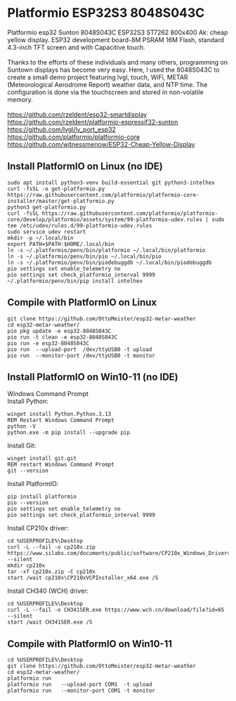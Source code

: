 # Platformio ESP32S3 8048S043C
Platformio esp32 Sunton 8048S043C ESP32S3 ST7262 800x400 Ak: cheap yellow display.
ESP32 development board-8M PSRAM 16M Flash, standard 4.3-inch TFT screen and with Capacitive touch.
<br><br>
Thanks to the efforts of these individuals and many others, programming on Suntown displays has become very easy. Here, I used the 8048S043C to create a small demo project featuring lvgl, touch, WiFi, METAR (Meteorological Aerodrome Report) weather data, and NTP time. The configuration is done via the touchscreen and stored in non-volatile memory.
<br><br>
https://github.com/rzeldent/esp32-smartdisplay<br>
https://github.com/rzeldent/platformio-espressif32-sunton<br>
https://github.com/lvgl/lv_port_esp32<br>
https://github.com/platformio/platformio-core<br>
https://github.com/witnessmenow/ESP32-Cheap-Yellow-Display<br>

## Install PlatformIO on Linux (no IDE)
```
sudo apt install python3-venv build-essential git python3-intelhex
curl -fsSL -o get-platformio.py https://raw.githubusercontent.com/platformio/platformio-core-installer/master/get-platformio.py
python3 get-platformio.py
curl -fsSL https://raw.githubusercontent.com/platformio/platformio-core/develop/platformio/assets/system/99-platformio-udev.rules | sudo tee /etc/udev/rules.d/99-platformio-udev.rules
sudo service udev restart
mkdir -p ~/.local/bin
export PATH=$PATH:$HOME/.local/bin
ln -s ~/.platformio/penv/bin/platformio ~/.local/bin/platformio
ln -s ~/.platformio/penv/bin/pio ~/.local/bin/pio
ln -s ~/.platformio/penv/bin/piodebuggdb ~/.local/bin/piodebuggdb
pio settings set enable_telemetry no
pio settings set check_platformio_interval 9999
~/.platformio/penv/bin/pip install intelhex
```
## Compile with PlatformIO on Linux
```
git clone https://github.com/OttoMeister/esp32-metar-weather
cd esp32-metar-weather/
pio pkg update -e esp32-8048S043C
pio run -t clean -e esp32-8048S043C
pio run -e esp32-8048S043C
pio run  --upload-port  /dev/ttyUSB0 -t upload
pio run  --monitor-port /dev/ttyUSB0 -t monitor
```
## Install PlatformIO on Win10-11 (no IDE)
Windows Command Prompt <br>
Install Python:
```
winget install Python.Python.3.13
REM Restart Windows Command Prompt 
python -V
python.exe -m pip install --upgrade pip
```
Install Git:
```
winget install git.git
REM restart Windows Command Prompt 
git --version
```
Install PlatformIO:
```
pip install platformio
pio --version
pio settings set enable_telemetry no
pio settings set check_platformio_interval 9999
```
Install CP210x driver:
```
cd %USERPROFILE%\Desktop
curl -L --fail -o cp210x.zip https://www.silabs.com/documents/public/software/CP210x_Windows_Drivers.zip --silent
mkdir cp210x
tar -xf cp210x.zip -C cp210x
start /wait cp210x\CP210xVCPInstaller_x64.exe /S
```
Install CH340 (WCH) driver:
```
cd %USERPROFILE%\Desktop
curl -L --fail -o CH341SER.exe https://www.wch.cn/download/file?id=65  --silent
start /wait CH341SER.exe /S
```
## Compile with PlatformIO on Win10-11
```
cd %USERPROFILE%\Desktop
git clone https://github.com/OttoMeister/esp32-metar-weather
cd esp32-metar-weather/
platformio run  
platformio run   --upload-port COM1  -t upload
platformio run   --monitor-port COM1 -t monitor
```




